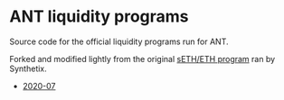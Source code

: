 # ANT liquidity programs

Source code for the official liquidity programs run for ANT.

Forked and modified lightly from the original [sETH/ETH program](https://github.com/Synthetixio/Unipool) ran by Synthetix.

- [2020-07](packages/jul)
